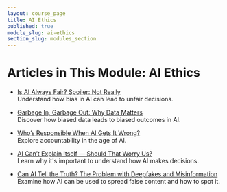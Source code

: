 ```yaml
---
layout: course_page
title: AI Ethics
published: true
module_slug: ai-ethics
section_slug: modules_section
---
```


# Articles in This Module: AI Ethics

- [Is AI Always Fair? Spoiler: Not Really](ai_and_fairness.html)  
  Understand how bias in AI can lead to unfair decisions.

- [Garbage In, Garbage Out: Why Data Matters](data_bias_and_gigo.html)  
  Discover how biased data leads to biased outcomes in AI.

- [Who’s Responsible When AI Gets It Wrong?](accountability_in_ai.html)  
  Explore accountability in the age of AI.

- [AI Can’t Explain Itself — Should That Worry Us?](ai_transparency_and_explainability.html)  
  Learn why it's important to understand how AI makes decisions.

- [Can AI Tell the Truth? The Problem with Deepfakes and Misinformation](deepfakes_and_misinfo.html)  
  Examine how AI can be used to spread false content and how to spot it.
